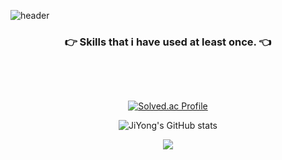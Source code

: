 ![header](https://capsule-render.vercel.app/api?type=soft&color=FFD159&height=150&section=header&text=JiYong&fontSize=70&animation=twinkling)

<h3 align="center"> 👉 Skills that i have used at least once. 👈 </h3>

<br/>

<p align="center">

</p>

<br/>
<div align="center">
 
 <a>[![Solved.ac Profile](http://mazassumnida.wtf/api/v2/generate_badge?boj=beatitude98)](https://solved.ac/profile/beatitude98)<a/>

</div>

<div align="center">
  
  <a>![JiYong's GitHub stats](https://github-readme-stats.vercel.app/api?username=beatitude98)<a/>
  
</div>

<div align="center">
  
<a href="https://hits.seeyoufarm.com"><img src="https://hits.seeyoufarm.com/api/count/incr/badge.svg?url=https%3A%2F%2Fgithub.com%2Fbeatitude98%2Fhit-counter&count_bg=%230BF1E1&title_bg=%23555555&icon=&icon_color=%23E7E7E7&title=visits&edge_flat=false"/></a>

</div>
